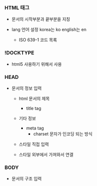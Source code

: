 ### HTML 태그

- 문서의 시작부분과 끝부분을 지칭

- lang 언어 설정 korea는 ko english는 en  
    - ISO 639-1 코드 목록
    
### !DOCKTYPE

- html5 사용하기 위해서 사용
    
### HEAD

- 문서의 정보 입력
    - html 문서의 제목
        - title tag
    - 기타 정보
        - meta tag
            - charset 문자가 인코딩 되는 방식
            
    - 스타일 직접 입력
    - 스타일 외부에서 가져와서 연결
    
### BODY

- 문서의 구조 입력